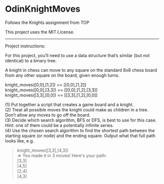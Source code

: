 # OdinKnightMoves
Follows the Knights assignment from TOP  

This project uses the MIT License.  

--------------------------------------------

Project instructions:  

For this project, you’ll need to use a data structure that’s similar (but not identical) to a binary tree.  

A knight in chess can move to any square on the standard 8x8 chess board from any other square on the board, given enough turns.  

knight_moves([0,0],[1,2]) == [[0,0],[1,2]]  
knight_moves([0,0],[3,3]) == [[0,0],[1,2],[3,3]]  
knight_moves([3,3],[0,0]) == [[3,3],[1,2],[0,0]]  

(1) Put together a script that creates a game board and a knight.  
(2) Treat all possible moves the knight could make as children in a tree. Don’t allow any moves to go off the board.  
(3) Decide which search algorithm, BFS or DFS, is best to use for this case. Hint: one of them could be a potentially infinite series.  
(4) Use the chosen search algorithm to find the shortest path between the starting square (or node) and the ending square. Output what that full path looks like, e.g. 
  
  > knight_moves([3,3],[4,3])  
  => You made it in 3 moves!  Here's your path:  
    [3,3]  
    [4,5]  
    [2,4]  
    [4,3]  

